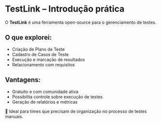 # TestLink – Introdução prática

O **TestLink** é uma ferramenta open-source para o gerenciamento de testes.

## O que explorei:

- Criação de Plano de Teste
- Cadastro de Casos de Teste
- Execução e marcação de resultados
- Relacionamento com requisitos

## Vantagens:

- Gratuito e com comunidade ativa
- Possibilita controle sobre execução de testes
- Geração de relatórios e métricas

🎯 Ideal para times que precisam de organização no processo de testes manuais.

